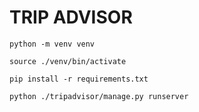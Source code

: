 # TRIP ADVISOR

```
python -m venv venv
```

```
source ./venv/bin/activate
```

```
pip install -r requirements.txt
```

```
python ./tripadvisor/manage.py runserver
```